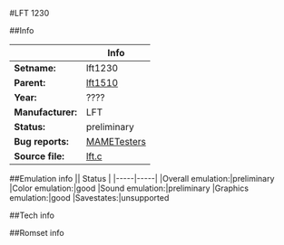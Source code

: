 #LFT 1230

##Info

||Info|
|-----|-----|
|**Setname:**|lft1230
|**Parent:**|[lft1510](lft1510.md)
|**Year:**|????
|**Manufacturer:**|LFT
|**Status:**|preliminary
|**Bug reports:**|[MAMETesters](http://mametesters.org/view_all_set.php?type=1&temporary=y&search=lft.c)
|**Source file:**|[lft.c](https://github.com/mamedev/mame/blob/master/src/mess/drivers/lft.c)

##Emulation info
|| Status |
|-----|-----|
|Overall emulation:|preliminary
|Color emulation:|good
|Sound emulation:|preliminary
|Graphics emulation:|good
|Savestates:|unsupported

##Tech info

##Romset info

<!--- START OF EDITED COMMENT DO NOT TOUCH TEXT ABOVE-->

